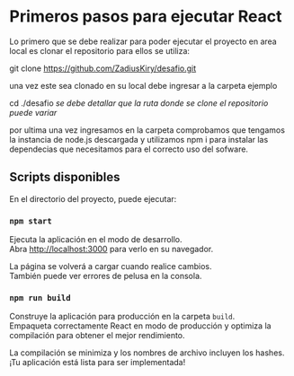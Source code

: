 # Primeros pasos para ejecutar React

Lo primero que se debe realizar para poder ejecutar el proyecto en area local es clonar el repositorio para ellos se utiliza:

git clone https://github.com/ZadiusKiry/desafio.git
 
una vez este sea clonado en su local debe ingresar a la carpeta ejemplo

cd ./desafio *se debe detallar que la ruta donde se clone el repositorio puede variar*

por ultima una vez ingresamos en la carpeta comprobamos que tengamos la instancia de node.js descargada y utilizamos npm i para instalar las dependecias que necesitamos para el correcto uso del sofware.


## Scripts disponibles

En el directorio del proyecto, puede ejecutar:

### `npm start`

Ejecuta la aplicación en el modo de desarrollo.\
Abra [http://localhost:3000](http://localhost:3000) para verlo en su navegador.

La página se volverá a cargar cuando realice cambios.\
También puede ver errores de pelusa en la consola.

### `npm run build`

Construye la aplicación para producción en la carpeta `build`.\
Empaqueta correctamente React en modo de producción y optimiza la compilación para obtener el mejor rendimiento.

La compilación se minimiza y los nombres de archivo incluyen los hashes.\
¡Tu aplicación está lista para ser implementada!

